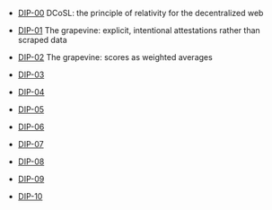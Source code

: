 - [DIP-00](00.md) DCoSL: the principle of relativity for the decentralized web

- [DIP-01](01.md) The grapevine: explicit, intentional attestations rather than scraped data

- [DIP-02](02.md) The grapevine: scores as weighted averages

- [DIP-03](03.md)

- [DIP-04](04.md)

- [DIP-05](05.md)

- [DIP-06](06.md)

- [DIP-07](07.md)

- [DIP-08](08.md)

- [DIP-09](09.md)

- [DIP-10](10.md)
